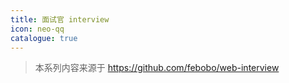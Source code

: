 ```yaml
---
title: 面试官 interview
icon: neo-qq
catalogue: true
---
```


> 本系列内容来源于 <https://github.com/febobo/web-interview>
